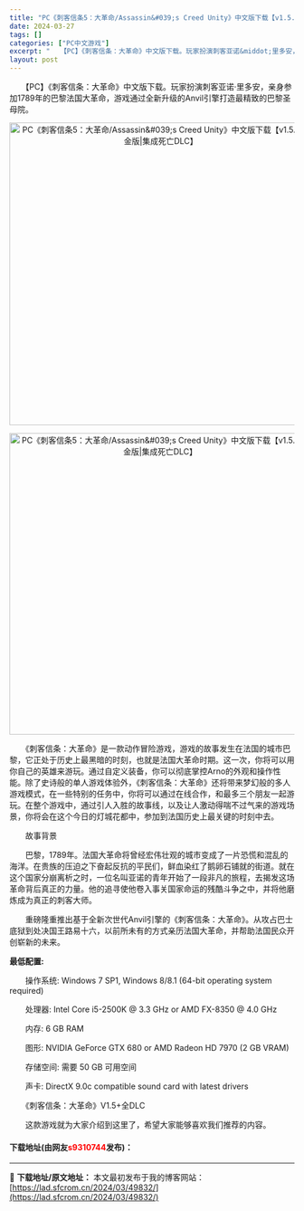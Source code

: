 ```yaml
---
title: "PC《刺客信条5：大革命/Assassin&#039;s Creed Unity》中文版下载【v1.5.0黄金版|集成死亡DLC】"
date: 2024-03-27
tags: []
categories: ["PC中文游戏"]
excerpt: "　　【PC】《刺客信条：大革命》中文版下载。玩家扮演刺客亚诺&middot;里多安，亲身参加1789年的巴黎法国大革命，游戏通过全新升级的Anvil引擎打造最精致的巴黎圣母院。 　　《刺客信条：大革命》是一款动作冒险游戏，游戏的故事发生在法国的城市巴黎，它正处于历史上最黑暗的时刻，也就是法国大革命时&hellip;"
layout: post
---
```


 <p>　　【PC】《刺客信条：大革命》中文版下载。玩家扮演刺客亚诺&middot;里多安，亲身参加1789年的巴黎法国大革命，游戏通过全新升级的Anvil引擎打造最精致的巴黎圣母院。</p> <p align="center"><img align="" border="0" src="https://lad.sfcrom.cn/wp-content/uploads/2024/03/20240327_66036d29716c5.webp" width="535" alt="PC《刺客信条5：大革命/Assassin&amp;#039;s Creed Unity》中文版下载【v1.5.0黄金版|集成死亡DLC】" /></p> <p align="center"><img align="" border="0" src="https://lad.sfcrom.cn/wp-content/uploads/2024/03/20240327_66036d29ce0d6.webp" width="533" alt="PC《刺客信条5：大革命/Assassin&amp;#039;s Creed Unity》中文版下载【v1.5.0黄金版|集成死亡DLC】" /></p> <p>　　《刺客信条：大革命》是一款动作冒险游戏，游戏的故事发生在法国的城市巴黎，它正处于历史上最黑暗的时刻，也就是法国大革命时期。这一次，你将可以用你自己的英雄来游玩。通过自定义装备，你可以彻底掌控Arno的外观和操作性能。除了史诗般的单人游戏体验外，《刺客信条：大革命》还将带来梦幻般的多人游戏模式，在一些特别的任务中，你将可以通过在线合作，和最多三个朋友一起游玩。在整个游戏中，通过引人入胜的故事线，以及让人激动得喘不过气来的游戏场景，你将会在这个今日的灯城花都中，参加到法国历史上最关键的时刻中去。</p> <p>　　故事背景</p> <p>　　巴黎，1789年。法国大革命将曾经宏伟壮观的城市变成了一片恐慌和混乱的海洋。在贵族的压迫之下奋起反抗的平民们，鲜血染红了鹅卵石铺就的街道。就在这个国家分崩离析之时，一位名叫亚诺的青年开始了一段非凡的旅程，去揭发这场革命背后真正的力量。他的追寻使他卷入事关国家命运的残酷斗争之中，并将他磨炼成为真正的刺客大师。</p> <p>　　重磅隆重推出基于全新次世代Anvil引擎的《刺客信条：大革命》。从攻占巴士底狱到处决国王路易十六，以前所未有的方式亲历法国大革命，并帮助法国民众开创崭新的未来。</p> <p><strong>最低配置:</strong></p> <p>　　操作系统: Windows 7 SP1, Windows 8/8.1 (64-bit operating system required)</p> <p>　　处理器: Intel Core i5-2500K @ 3.3 GHz or AMD FX-8350 @ 4.0 GHz</p> <p>　　内存: 6 GB RAM</p> <p>　　图形: NVIDIA GeForce GTX 680 or AMD Radeon HD 7970 (2 GB VRAM)</p> <p>　　存储空间: 需要 50 GB 可用空间</p> <p>　　声卡: DirectX 9.0c compatible sound card with latest drivers</p> <p>　　《刺客信条：大革命》V1.5+全DLC</p> <p>　　这款游戏就为大家介绍到这里了，希望大家能够喜欢我们推荐的内容。</p> <p><h4>下载地址(由网友<font color="red">s9310744</font>发布)：</h4></p> 

---
📖 **下载地址/原文地址：** 本文最初发布于我的博客网站：[https://lad.sfcrom.cn/2024/03/49832/](https://lad.sfcrom.cn/2024/03/49832/)
